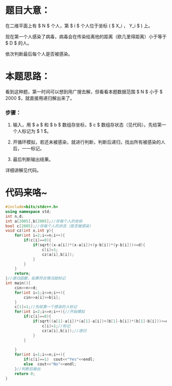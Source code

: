 # 题目大意：
在二维平面上有 $ N $ 个人，第 $ i $ 个人位于坐标 ( $ X_i $，$ Y_i $ ) 上。

现在第一个人感染了病毒，病毒会在传染给离他的距离（欧几里得距离）小于等于 $ D $ 的人。

依次判断最后每个人是否被感染。
# 本题思路：
看到这种题，第一时间可以想到用广搜去解，但看看本题数据范围 $ N $ 小于 $ 2000 $，就直接用递归解出来了。
### 步骤：
1. 输入，用 $ a $ 和 $ b $ 数组存坐标，$ c $ 数组存状态（见代码）。先给第一个人标记为 $ 1 $。

2. 开循环模拟，若还未被感染，就进行判断，判断后递归，找出所有被感染的人后，一一标记。

3. 最后判断输出结果。

详细讲解见代码。
# 代码来咯~
```cpp
#include<bits/stdc++.h>
using namespace std;
int n,d;
int a[2005],b[2005];//存每个人的坐标
bool c[2005];//存每个人的状态（是否被感染）
void cz(int x,int y){
	for(int i=2;i<=n;i++){
		if(c[i]==0){
			if(sqrt((x-a[i])*(x-a[i])+(y-b[i])*(y-b[i]))<=d){
				c[i]=1;	
				cz(a[i],b[i]);
			}
		}
	}
	return;
}//递归函数，如果符合情况就标记
int main(){
	cin>>n>>d;
	for(int i=1;i<=n;i++){
		cin>>a[i]>>b[i];
	}
	c[1]=1;//先给第一个感染的人标记
	for(int i=2;i<=n;i++){//开始模拟
		if(c[i]==0){
			if(sqrt((a[1]-a[i])*(a[1]-a[i])+(b[1]-b[i])*(b[1]-b[i]))<=d){//欧几里得距离
				c[i]=1;//标记
				cz(a[i],b[i]);//递归
			}
		}
		
	}
	for(int i=1;i<=n;i++){
		if(c[i]==1)  cout<<"Yes"<<endl;
		else  cout<<"No"<<endl;
	}//判断后输出
	return 0;
}
```